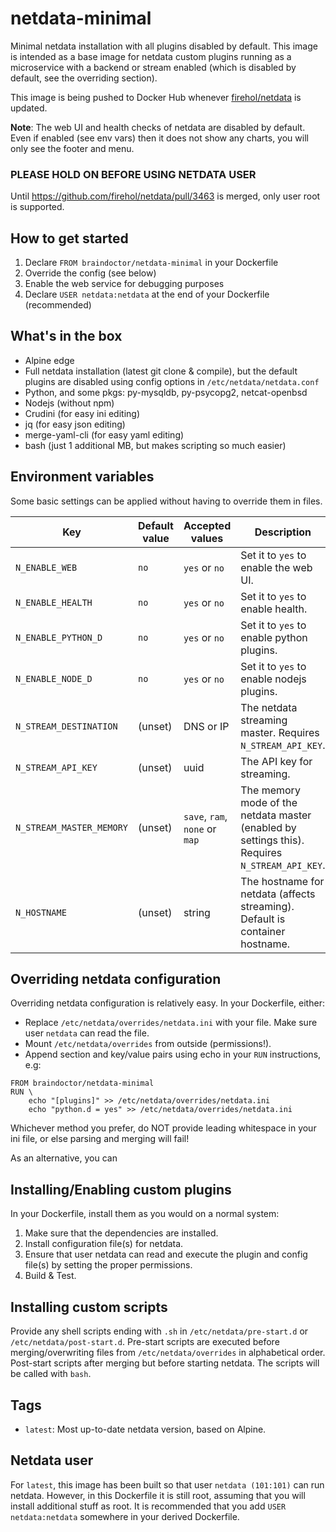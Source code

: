 # netdata-minimal
Minimal netdata installation with all plugins disabled by default. This
image is intended as a base image for netdata custom plugins running as
a microservice with a backend or stream enabled (which is disabled by default, see
the overriding section).

This image is being pushed to Docker Hub whenever
[firehol/netdata](https://hub.docker.com/r/firehol/netdata/) is updated.

**Note**: The web UI and health checks of netdata are disabled by default.
 Even if enabled (see env vars) then it does not show any charts,
you will only see the footer and menu.

### PLEASE HOLD ON BEFORE USING NETDATA USER

Until https://github.com/firehol/netdata/pull/3463 is merged, only user root is supported.

## How to get started

1. Declare `FROM braindoctor/netdata-minimal` in your Dockerfile
2. Override the config (see below)
3. Enable the web service for debugging purposes
4. Declare `USER netdata:netdata` at the end of your Dockerfile (recommended)

## What's in the box

* Alpine edge
* Full netdata installation (latest git clone & compile), but the default
plugins are disabled using config options in `/etc/netdata/netdata.conf`
* Python, and some pkgs: py-mysqldb, py-psycopg2, netcat-openbsd
* Nodejs (without npm)
* Crudini (for easy ini editing)
* jq (for easy json editing)
* merge-yaml-cli (for easy yaml editing)
* bash (just 1 additional MB, but makes scripting so much easier)

## Environment variables

Some basic settings can be applied without having to override them in files.

Key | Default value | Accepted values | Description
--- | ---           | ---             | ---
`N_ENABLE_WEB`             | `no` | `yes` or `no`  | Set it to `yes` to enable the web UI.
`N_ENABLE_HEALTH`          | `no` | `yes` or `no`  | Set it to `yes` to enable health.
`N_ENABLE_PYTHON_D`        | `no` | `yes` or `no`  | Set it to `yes` to enable python plugins.
`N_ENABLE_NODE_D`          | `no` | `yes` or `no`  | Set it to `yes` to enable nodejs plugins.
`N_STREAM_DESTINATION`     | (unset) | DNS or IP   | The netdata streaming master. Requires `N_STREAM_API_KEY`.
`N_STREAM_API_KEY`         | (unset) | uuid        | The API key for streaming.
`N_STREAM_MASTER_MEMORY`   | (unset) | `save`, `ram`, `none` or `map` | The memory mode of the netdata master (enabled by settings this). Requires `N_STREAM_API_KEY`.
`N_HOSTNAME`               | (unset) | string      | The hostname for netdata (affects streaming). Default is container hostname.

## Overriding netdata configuration

Overriding netdata configuration is relatively easy. In your Dockerfile,
either:
- Replace `/etc/netdata/overrides/netdata.ini` with your file. Make sure user
`netdata` can read the file.
- Mount `/etc/netdata/overrides` from outside (permissions!).
- Append section and key/value pairs using echo in your `RUN`
instructions, e.g:
```
FROM braindoctor/netdata-minimal
RUN \
    echo "[plugins]" >> /etc/netdata/overrides/netdata.ini
    echo "python.d = yes" >> /etc/netdata/overrides/netdata.ini
```

Whichever method you prefer, do NOT provide leading whitespace in your
ini file, or else parsing and merging will fail!

As an alternative, you can 

## Installing/Enabling custom plugins

In your Dockerfile, install them as you would on a normal system:
1. Make sure that the dependencies are installed.
2. Install configuration file(s) for netdata.
3. Ensure that user netdata can read and execute the plugin and config
file(s) by setting the proper permissions.
4. Build & Test.

## Installing custom scripts

Provide any shell scripts ending with `.sh` in `/etc/netdata/pre-start.d` or `/etc/netdata/post-start.d`.
Pre-start scripts are executed before merging/overwriting files from `/etc/netdata/overrides` in alphabetical order.
Post-start scripts after merging but before starting netdata. The scripts will be called with `bash`.

## Tags

* `latest`: Most up-to-date netdata version, based on Alpine.

## Netdata user

For `latest`, this image has been built so that user `netdata (101:101)`
can run netdata. However, in this Dockerfile it is still root, assuming
that you will install additional stuff as root. It is recommended that you
add `USER netdata:netdata` somewhere in your derived Dockerfile.

